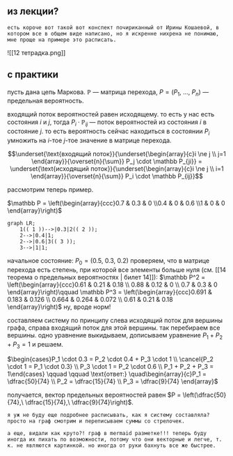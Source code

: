 ## из лекции?
```
есть короче вот такой вот конспект почириканный от Ирины Кошаевой, в котором все в общем виде написано, но я искренне нихрена не понимаю, мне проще на примере это расписать.
```
![[12 тетрадка.png]]

## с практики

пусть дана цепь Маркова. $\mathbb P$ — матрица перехода, $P = (P_1,\ ...,\ P_n)$ — предельная вероятность.

входящий поток вероятностей равен исходящему.
то есть у нас есть состояния $i$ и $j$, тогда $P_i \cdot \mathbb P_{ij}$ — поток вероятностей из состояния $i$ в состояние $j$. то есть вероятность сейчас находиться в состоянии $P_i$ умножить на $i$-тое $j$-тое значение в матрице перехода.

$$\underset{\text{входящий поток}}{\underset{\begin{array}{c}i \ne j \\ j=1 \end{array}}{\overset{n}{\sum}} P_j \cdot \mathbb P_{ji}} = \underset{\text{исходящий поток}}{\underset{\begin{array}{c}i \ne j \\ i=1 \end{array}}{\overset{n}{\sum}} P_i \cdot \mathbb P_{ij}}$$

рассмотрим теперь пример.

$\mathbb P = \left(\begin{array}{ccc}0.7 & 0.3 & 0 \\0.4 & 0 & 0.6 \\1 & 0 & 0 \end{array}\right)$
```mermaid
graph LR;
    1((⁠ 1 ⁠))-->|0.3|2((⁠ 2 ⁠));
    2-->|0.4|1;
    2-->|0.6|3((⁠ 3 ⁠));
    3-->|1|1;
```

начальное состояние: $P_0 = (0.5,\ 0.3,\ 0.2)$
проверяем, что в матрице перехода есть степень, при которой все элементы больше нуля (см. [[14 теорема о предельных вероятностях | билет 14]]):
$\mathbb P^2 = \left(\begin{array}{ccc}0.61 & 0.21 & 0.18 \\ 0.88 & 0.12 & 0 \\ 0.7 & 0.3 & 0 \end{array}\right)\qquad \mathbb P^3 = \left(\begin{array}{ccc}0.691 & 0.183 & 0.126 \\ 0.664 & 0.264 & 0.072 \\ 0.61 & 0.21 & 0.18 \end{array}\right)$
ну, вроде норм!

составляем систему по принципу слева исходящий поток для вершины графа, справа входящий поток для этой вершины. так перебираем все вершины. одно уравнение выкидываем, дописываем уравнение $P_1 + P_2 + P_3 = 1$ и решаем.

$\begin{cases}P_1 \cdot 0.3 = P_2 \cdot 0.4 + P_3 \cdot 1 \\ \cancel{P_2 \cdot 1 = P_1 \cdot 0.3} \\ P_3 \cdot 1 = P_2 \cdot 0.6 \\  P_1 + P_2 + P_3 = 1\end{cases} \qquad \qquad \text{ответ:} \quad\begin{array}{c}P_1 = \dfrac{50}{74} \\ P_2 = \dfrac{15}{74} \\ P_3 = \dfrac{9}{74} \end{array}$

получается, вектор предельных вероятностей равен $P = \left(\dfrac{50}{74},\ \dfrac{15}{74},\ \dfrac{9}{74}\right)$.

```
я уж не буду еще подробнее расписывать, как я систему составляла? просто на граф смотрим и переписываем суммы со стрелочек.

а еще, видали как круто?! граф в mermaid разметке!!! теперь буду иногда их пихать по возможности, потому что они векторные и легче, т. к. не являются картинкой. но иногда от руки бахнуть все же быстрее.
```